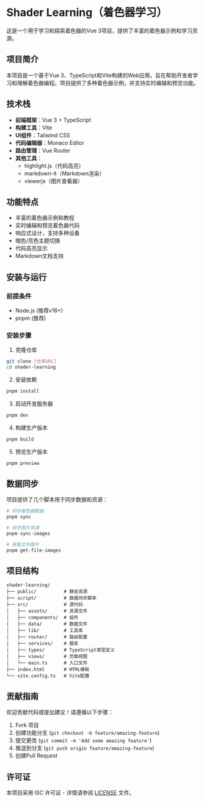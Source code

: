 # Shader Learning（着色器学习）

这是一个用于学习和探索着色器的Vue 3项目，提供了丰富的着色器示例和学习资源。

## 项目简介

本项目是一个基于Vue 3、TypeScript和Vite构建的Web应用，旨在帮助开发者学习和理解着色器编程。项目提供了多种着色器示例，并支持实时编辑和预览功能。

## 技术栈

- **前端框架**：Vue 3 + TypeScript
- **构建工具**：Vite
- **UI组件**：Tailwind CSS
- **代码编辑器**：Monaco Editor
- **路由管理**：Vue Router
- **其他工具**：
  - highlight.js（代码高亮）
  - markdown-it（Markdown渲染）
  - viewerjs（图片查看器）

## 功能特点

- 丰富的着色器示例和教程
- 实时编辑和预览着色器代码
- 响应式设计，支持多种设备
- 暗色/亮色主题切换
- 代码高亮显示
- Markdown文档支持

## 安装与运行

### 前提条件

- Node.js (推荐v16+)
- pnpm (推荐)

### 安装步骤

1. 克隆仓库
```bash
git clone [仓库URL]
cd shader-learning
```

2. 安装依赖
```bash
pnpm install
```

3. 启动开发服务器
```bash
pnpm dev
```

4. 构建生产版本
```bash
pnpm build
```

5. 预览生产版本
```bash
pnpm preview
```

## 数据同步

项目提供了几个脚本用于同步数据和资源：

```bash
# 同步着色器数据
pnpm sync

# 同步图片资源
pnpm sync-images

# 获取文件图片
pnpm get-file-images
```

## 项目结构

```
shader-learning/
├── public/          # 静态资源
├── script/          # 数据同步脚本
├── src/             # 源代码
│   ├── assets/      # 资源文件
│   ├── components/  # 组件
│   ├── data/        # 数据文件
│   ├── lib/         # 工具库
│   ├── router/      # 路由配置
│   ├── services/    # 服务
│   ├── types/       # TypeScript类型定义
│   ├── views/       # 页面视图
│   └── main.ts      # 入口文件
├── index.html       # HTML模板
└── vite.config.ts   # Vite配置
```

## 贡献指南

欢迎贡献代码或提出建议！请遵循以下步骤：

1. Fork 项目
2. 创建功能分支 (`git checkout -b feature/amazing-feature`)
3. 提交更改 (`git commit -m 'Add some amazing feature'`)
4. 推送到分支 (`git push origin feature/amazing-feature`)
5. 创建Pull Request

## 许可证

本项目采用 ISC 许可证 - 详情请参阅 [LICENSE](LICENSE) 文件。
